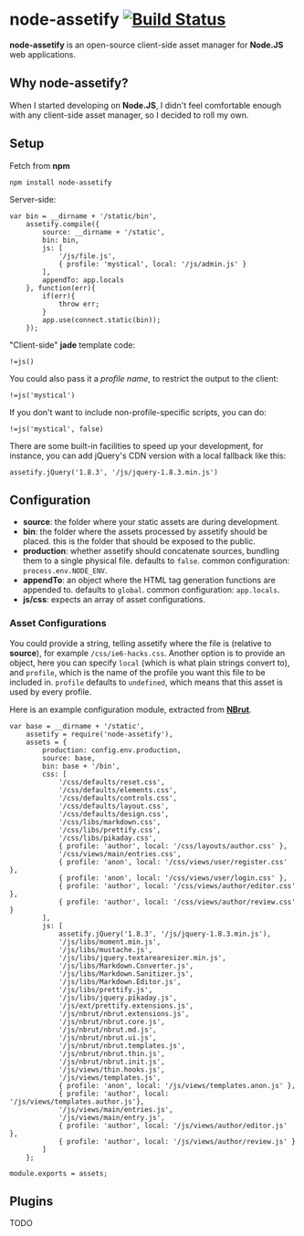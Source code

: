 # node-assetify [![Build Status](https://travis-ci.org/bevacqua/node-assetify.png?branch=master)](https://travis-ci.org/bevacqua/node-assetify)

**node-assetify** is an open-source client-side asset manager for **Node.JS** web applications.

## Why node-assetify?

When I started developing on **Node.JS**, I didn't feel comfortable enough with any client-side asset manager, so I decided to roll my own.

## Setup

Fetch from **npm**

    npm install node-assetify

Server-side:

    var bin = __dirname + '/static/bin',
        assetify.compile({
            source: __dirname + '/static',
            bin: bin,
            js: [
                '/js/file.js',
                { profile: 'mystical', local: '/js/admin.js' }
            ],
            appendTo: app.locals
        }, function(err){
            if(err){
                throw err;
            }
            app.use(connect.static(bin));
        });


"Client-side" **jade** template code:

    !=js()

You could also pass it a _profile name_, to restrict the output to the client:

    !=js('mystical')

If you don't want to include non-profile-specific scripts, you can do:

    !=js('mystical', false)

There are some built-in facilities to speed up your development, for instance, you can add jQuery's CDN version with a local fallback like this:

    assetify.jQuery('1.8.3', '/js/jquery-1.8.3.min.js')

## Configuration

 - **source**: the folder where your static assets are during development.
 - **bin**: the folder where the assets processed by assetify should be placed. this is the folder that should be exposed to the public.
 - **production**: whether assetify should concatenate sources, bundling them to a single physical file. defaults to `false`. common configuration: `process.env.NODE_ENV`.
 - **appendTo**: an object where the HTML tag generation functions are appended to. defaults to `global`. common configuration: `app.locals`.
 - **js/css**: expects an array of asset configurations.

### Asset Configurations

You could provide a string, telling assetify where the file is (relative to **source**), for example `/css/ie6-hacks.css`.
Another option is to provide an object, here you can specify `local` (which is what plain strings convert to), and `profile`, which is the name of the profile you want this file to be included in. `profile` defaults to `undefined`, which means that this asset is used by every profile.

Here is an example configuration module, extracted from [**NBrut**](https://github.com/bevacqua/NBrut "NBrut Node.JS Blogging Engine").

    var base = __dirname + '/static',
        assetify = require('node-assetify'),
        assets = {
            production: config.env.production,
            source: base,
            bin: base + '/bin',
            css: [
                '/css/defaults/reset.css',
                '/css/defaults/elements.css',
                '/css/defaults/controls.css',
                '/css/defaults/layout.css',
                '/css/defaults/design.css',
                '/css/libs/markdown.css',
                '/css/libs/prettify.css',
                '/css/libs/pikaday.css',
                { profile: 'author', local: '/css/layouts/author.css' },
                '/css/views/main/entries.css',
                { profile: 'anon', local: '/css/views/user/register.css' },
                { profile: 'anon', local: '/css/views/user/login.css' },
                { profile: 'author', local: '/css/views/author/editor.css' },
                { profile: 'author', local: '/css/views/author/review.css' }
            ],
            js: [
                assetify.jQuery('1.8.3', '/js/jquery-1.8.3.min.js'),
                '/js/libs/moment.min.js',
                '/js/libs/mustache.js',
                '/js/libs/jquery.textarearesizer.min.js',
                '/js/libs/Markdown.Converter.js',
                '/js/libs/Markdown.Sanitizer.js',
                '/js/libs/Markdown.Editor.js',
                '/js/libs/prettify.js',
                '/js/libs/jquery.pikaday.js',
                '/js/ext/prettify.extensions.js',
                '/js/nbrut/nbrut.extensions.js',
                '/js/nbrut/nbrut.core.js',
                '/js/nbrut/nbrut.md.js',
                '/js/nbrut/nbrut.ui.js',
                '/js/nbrut/nbrut.templates.js',
                '/js/nbrut/nbrut.thin.js',
                '/js/nbrut/nbrut.init.js',
                '/js/views/thin.hooks.js',
                '/js/views/templates.js',
                { profile: 'anon', local: '/js/views/templates.anon.js' },
                { profile: 'author', local: '/js/views/templates.author.js'},
                '/js/views/main/entries.js',
                '/js/views/main/entry.js',
                { profile: 'author', local: '/js/views/author/editor.js' },
                { profile: 'author', local: '/js/views/author/review.js' }
            ]
        };

    module.exports = assets;

## Plugins

TODO